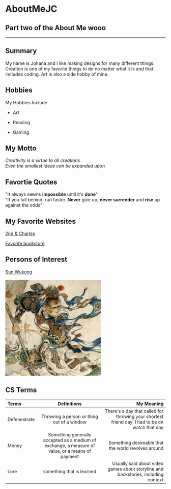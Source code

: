 # AboutMeJC
Part two of the About Me wooo
---  
---  
## Summary

My name is Johana and I like making designs for many different things. Creation is one of my favorite things to do no matter what it is and that includes coding. Art is also a side hobby of mine. 

[Like really favorite book]:https://www.barnesandnoble.com/s/omniscient%20reader's%20viewpoint%20series

[1]: https://en.wikipedia.org/wiki/Sun_Wukong

Hobbies
- 

My Hobbies Include  

- Art
+ Reading
* Gaming


My Motto  
-  

*Creativity is a virtue to all creations*  
_Even the smallest ideas can be expanded upon_  


Favortie Quotes
-  

"It always seems __impossible__ until it's **done**"  
"If you fall behind, run faster. __Never__ give up, **never surrender** and __rise__ up against the odds"  

My Favorite Websites
- 

[2nd & Charles](https://www.2ndandcharles.com/)  

[Favorite bookstore][Like really favorite book]  

Persons of Interest
-  

[Sun Wukong][1]  
<kbd>   
<img src="https://github.com/JCook28/AboutMeJC/blob/main/sunwukong.jpeg" height="300px" width="300px"></kbd>

CS Terms
-  

| Terms | Definitions | My Meaning | 
| :- | :----: | --: |
| Defenestrate | Throwing a person or thing out of a window | There's a day that called for throwing your shortest friend day, I had to be on watch that day |
| Money | Something generally accepted as a medium of exchange, a measure of value, or a means of payment | Something desireable that the world revolves around |
| Lore | something that is learned | Usually said about video games about storyline and backstories, including context |
